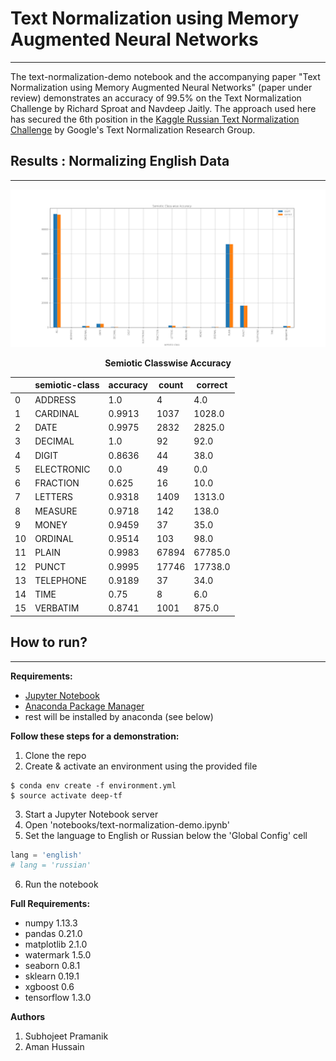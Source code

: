 # Text Normalization using Memory Augmented Neural Networks
---

The text-normalization-demo notebook and the accompanying paper "Text Normalization using Memory Augmented Neural Networks" (paper under review) demonstrates an accuracy of 99.5% on the Text Normalization Challenge by Richard Sproat and Navdeep Jaitly. The approach used here has secured the 6th position in the [Kaggle Russian Text Normalization Challenge](https://www.kaggle.com/c/text-normalization-challenge-russian-language) by Google's Text Normalization Research Group.


## Results : Normalizing English Data 
---

![Semiotic Classwise Accuracy](results/english/Semiotic_Class-wise_Accuracy.png)

<center>

**Semiotic Classwise Accuracy**

|    | semiotic-class | accuracy | count | correct | 
|----|----------------|----------|-------|---------| 
| 0  | ADDRESS        | 1.0      | 4     | 4.0     | 
| 1  | CARDINAL       | 0.9913   | 1037  | 1028.0  | 
| 2  | DATE           | 0.9975   | 2832  | 2825.0  | 
| 3  | DECIMAL        | 1.0      | 92    | 92.0    | 
| 4  | DIGIT          | 0.8636   | 44    | 38.0    | 
| 5  | ELECTRONIC     | 0.0      | 49    | 0.0     | 
| 6  | FRACTION       | 0.625    | 16    | 10.0    | 
| 7  | LETTERS        | 0.9318   | 1409  | 1313.0  | 
| 8  | MEASURE        | 0.9718   | 142   | 138.0   | 
| 9  | MONEY          | 0.9459   | 37    | 35.0    | 
| 10 | ORDINAL        | 0.9514   | 103   | 98.0    | 
| 11 | PLAIN          | 0.9983   | 67894 | 67785.0 | 
| 12 | PUNCT          | 0.9995   | 17746 | 17738.0 | 
| 13 | TELEPHONE      | 0.9189   | 37    | 34.0    | 
| 14 | TIME           | 0.75     | 8     | 6.0     | 
| 15 | VERBATIM       | 0.8741   | 1001  | 875.0   | 

</center>

## How to run?
---

**Requirements:**
- [Jupyter Notebook](http://jupyter.org/) 
- [Anaconda Package Manager](https://anaconda.org/)
- rest will be installed by anaconda (see below)

**Follow these steps for a demonstration:**

1. Clone the repo
2. Create & activate an environment using the provided file
```
$ conda env create -f environment.yml
$ source activate deep-tf
```
3. Start a Jupyter Notebook server
4. Open 'notebooks/text-normalization-demo.ipynb'
5. Set the language to English or Russian below the 'Global Config' cell
```python
lang = 'english'
# lang = 'russian'
```
6. Run the notebook

**Full Requirements:**

- numpy 1.13.3
- pandas 0.21.0
- matplotlib 2.1.0
- watermark 1.5.0
- seaborn 0.8.1
- sklearn 0.19.1
- xgboost 0.6
- tensorflow 1.3.0

**Authors**
1. Subhojeet Pramanik
2. Aman Hussain
